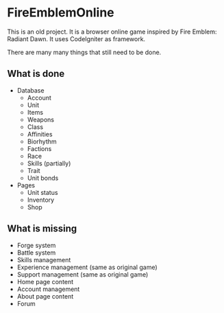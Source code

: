 # FireEmblemOnline

This is an old project. It is a browser online game inspired by Fire Emblem: Radiant Dawn. It uses CodeIgniter as framework.

There are many many things that still need to be done.

## What is done

- Database
    - Account
    - Unit
    - Items
    - Weapons
    - Class
    - Affinities
    - Biorhythm
    - Factions
    - Race
    - Skills (partially)
    - Trait
    - Unit bonds
- Pages
    - Unit status
    - Inventory
    - Shop

## What is missing

- Forge system
- Battle system
- Skills management
- Experience management (same as original game)
- Support management (same as original game)
- Home page content
- Account management
- About page content
- Forum